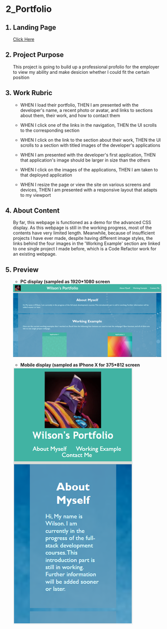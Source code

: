 # 2_Portfolio

<ol>

## <li>Landing Page
<p>
<a href="https://winniecmz.github.io/Bootcamp_Code_Refactor/index.html">Click Here</a>
</p>
</li>


## <li>Project Purpose
<p>
    This project is going to build up a professional profolio for the employer to view my ability and make desicion whether I could fit the certain position
</p>

</li>


## <li id="Work_Rubrik">Work Rubric
* WHEN I load their portfolio, THEN I am presented with the developer's name, a recent photo or avatar, and links to sections about them, their work, and how to contact them

* WHEN I click one of the links in the navigation, THEN the UI scrolls to the corresponding section

* WHEN I click on the link to the section about their work, THEN the UI scrolls to a section with titled images of the developer's applications

* WHEN I am presented with the developer's first application, THEN that application's image should be larger in size than the others

* WHEN I click on the images of the applications, THEN I am taken to that deployed application

* WHEN I resize the page or view the site on various screens and devices, THEN I am presented with a responsive layout that adapts to my viewport
</li>

## <li>About Content
<p>
    By far, this webpage is functioned as a demo for the advanced CSS display. As this webpage is still in the working progress, most of the contents have very limited length. Meanwhile, because of insufficient projects I have ever made, despite having different image styles, the links behind the four images in the 'Working Example' section are linked to one single project I made before, which is a Code Refactor work for an existing webpage.
</p></li>

## <li>Preview
* <b>PC display (sampled as 1920*1080 screen</b>
<img src="assets\snip_img\pc_display.png" alt="pc_display">

* <b>Mobile display (sampled as IPhone X for 375*812 screen</b>
<img src="assets\snip_img\iphone_dispaly.png" alt="iphone_display">


</li>

</ol>